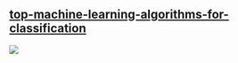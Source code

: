 ## [top-machine-learning-algorithms-for-classification](https://towardsdatascience.com/top-machine-learning-algorithms-for-classification-2197870ff501/)

![](https://towardsdatascience.com/wp-content/uploads/2022/02/1R6Rbcks-pGO0SkhCINrP0g-2048x1472.png)
